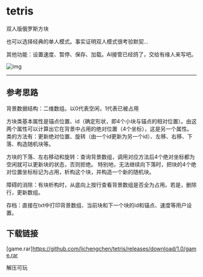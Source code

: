 # tetris
双人版俄罗斯方块

也可以选择经典的单人模式。事实证明双人模式很考验默契...

其他功能：设置速度、暂停、保存、加载。AI接管已经鸽了，交给有缘人来写吧。

![img](http://m.qpic.cn/psc?/V53Gw3Z23Lsxju1phNtw3RGZAi4YQ3dp/45NBuzDIW489QBoVep5mcYXV*p7rL9M8u6wrP3Qd3FnyTLovK3j*ejJp4y3jgMdke.ABO7xBjiPU*l.jA*gUmK03gKWuEqPk5PSNpH.rxBE!/b&bo=9QKwAgAAAAABF3U!&rf=viewer_4)

***

## 参考思路

背景数据结构：二维数组。以0代表空闲，1代表已被占用

方块类基本属性是锚点位置、id（确定形状，即4个小块与锚点的相对位置）。由这两个属性可以计算出它在背景中占用的绝对位置（4个坐标），这是另一个属性。 类的方法有：更新绝对位置、旋转（由一个id更新为另一个id）、左移、右移、下落、构造随机块等。

方块的下落、左右移动和旋转：查询背景数组，调用对应方法后4个绝对坐标都为空闲就可以更新块的状态，否则拒绝。 特别地，无法继续向下落时，把块的4个绝对位置坐标标记为占用，析构这个块，并构造一个新的随机块。

障碍的消除：有块析构时，从底向上按行查看背景数组是否全为占用。若是，删除行，更新数组。

存档：直接在txt中打印背景数组、当前块和下一个块的id和锚点、速度等用户设置。

## 下载链接
[game.rar]https://github.com/lichengchen/tetris/releases/download/1.0/game.rar

解压可玩
